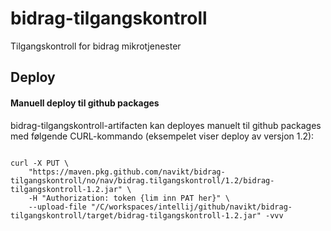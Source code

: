 # bidrag-tilgangskontroll
Tilgangskontroll for bidrag mikrotjenester


## Deploy

#### Manuell deploy til github packages

bidrag-tilgangskontroll-artifacten kan deployes manuelt til github packages med følgende CURL-kommando (eksempelet viser deploy av versjon 1.2):

<code>
curl -X PUT \
	"https://maven.pkg.github.com/navikt/bidrag-tilgangskontroll/no/nav/bidrag.tilgangskontroll/1.2/bidrag-tilgangskontroll-1.2.jar" \
	-H "Authorization: token {lim inn PAT her}" \
	--upload-file "/C/workspaces/intellij/github/navikt/bidrag-tilgangskontroll/target/bidrag-tilgangskontroll-1.2.jar" -vvv
</code>

